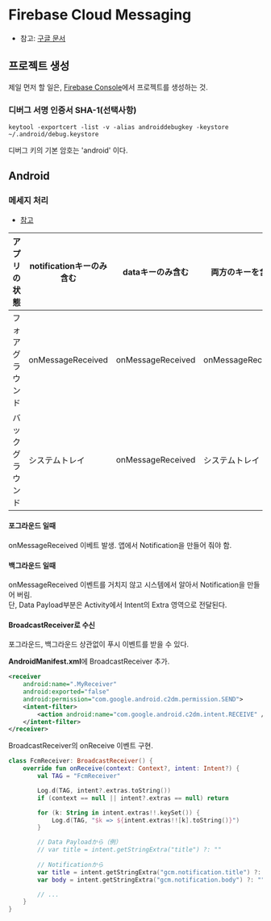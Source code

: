 # Firebase Cloud Messaging

- 참고: [구글 문서](https://firebase.google.com/docs/cloud-messaging/?hl=ja)

## 프로젝트 생성
제일 먼저 할 일은, [Firebase Console](https://console.firebase.google.com/)에서 프로젝트를 생성하는 것.

### 디버그 서명 인증서 SHA-1(선택사항)

```
keytool -exportcert -list -v -alias androiddebugkey -keystore ~/.android/debug.keystore 
```
디버그 키의 기본 암호는 'android' 이다.

## Android

### 메세지 처리

- [참고](https://firebase.google.com/docs/cloud-messaging/android/receive#sample-receive)

| アプリの状態 | notificationキーのみ含む | dataキーのみ含む | 両方のキーを含む |
| - | - | - | - |
| フォアグラウンド  | onMessageReceived | onMessageReceived | onMessageReceived |
| バックグラウンド  | システムトレイ | onMessageReceived | システムトレイ |

#### 포그라운드 일때
onMessageReceived 이베트 발생. 앱에서 Notification을 만들어 줘야 함.

#### 백그라운드 일때
onMessageReceived 이벤트를 거치지 않고 시스템에서 알아서 Notification을 만들어 버림.
<br/>단, Data Payload부분은 Activity에서 Intent의 Extra 영역으로 전달된다.

#### BroadcastReceiver로 수신

포그라운드, 백그라운드 상관없이 푸시 이벤트를 받을 수 있다.

**AndroidManifest.xml**에 BroadcastReceiver 추가.

```xml
<receiver
    android:name=".MyReceiver"
    android:exported="false"
    android:permission="com.google.android.c2dm.permission.SEND">
    <intent-filter>
        <action android:name="com.google.android.c2dm.intent.RECEIVE" />
    </intent-filter>
</receiver>
```

BroadcastReceiver의 onReceive 이벤트 구현.
```kotlin
class FcmReceiver: BroadcastReceiver() {
    override fun onReceive(context: Context?, intent: Intent?) {
        val TAG = "FcmReceiver"

        Log.d(TAG, intent?.extras.toString())
        if (context == null || intent?.extras == null) return

        for (k: String in intent.extras!!.keySet()) {
            Log.d(TAG, "$k => ${intent.extras!![k].toString()}")
        }

        // Data Payloadから（例）
        // var title = intent.getStringExtra("title") ?: ""
        
        // Notificationから
        var title = intent.getStringExtra("gcm.notification.title") ?: ""        
        var body = intent.getStringExtra("gcm.notification.body") ?: ""

        // ...
    }
}
```

